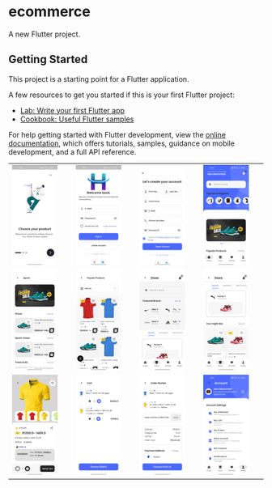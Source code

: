 # ecommerce

A new Flutter project.

## Getting Started

This project is a starting point for a Flutter application.

A few resources to get you started if this is your first Flutter project:

- [Lab: Write your first Flutter app](https://docs.flutter.dev/get-started/codelab)
- [Cookbook: Useful Flutter samples](https://docs.flutter.dev/cookbook)

For help getting started with Flutter development, view the
[online documentation](https://docs.flutter.dev/), which offers tutorials,
samples, guidance on mobile development, and a full API reference.
<table>
  <tr>
    <td><img src="screenshots/img1.jpg" alt="Image 1" style="width:80%;"></td>
    <td><img src="screenshots/img2.jpg" alt="Image 2" style="width:80%;"></td>
    <td><img src="screenshots/img3.jpg" alt="Image 3" style="width:80%;"></td>
    <td><img src="screenshots/img4.jpg" alt="Image 4" style="width:80%;"></td>
  </tr>
  <tr>
    <td><img src="screenshots/img5.jpg" alt="Image 5" style="width:80%;"></td>
    <td><img src="screenshots/img6.jpg" alt="Image 6" style="width:80%;"></td>
    <td><img src="screenshots/img7.jpg" alt="Image 7" style="width:80%;"></td>
    <td><img src="screenshots/img9.jpg" alt="Image 9" style="width:80%;"></td>
  </tr>
  <tr>
    <td><img src="screenshots/img10.jpg" alt="Image 10" style="width:80%;"></td>
    <td><img src="screenshots/img11.jpg" alt="Image 11" style="width:80%;"></td>
    <td><img src="screenshots/img12.jpg" alt="Image 12" style="width:80%;"></td>
    <td><img src="screenshots/img13.jpg" alt="Image 13" style="width:80%;"></td>
  </tr>
</table>
